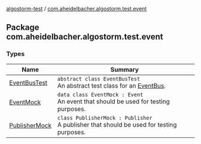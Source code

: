 [algostorm-test](../index.md) / [com.aheidelbacher.algostorm.test.event](.)

## Package com.aheidelbacher.algostorm.test.event

### Types

| Name | Summary |
|---|---|
| [EventBusTest](-event-bus-test/index.md) | `abstract class EventBusTest`<br>An abstract test class for an [EventBus](#). |
| [EventMock](-event-mock/index.md) | `data class EventMock : Event`<br>An event that should be used for testing purposes. |
| [PublisherMock](-publisher-mock/index.md) | `class PublisherMock : Publisher`<br>A publisher that should be used for testing purposes. |
